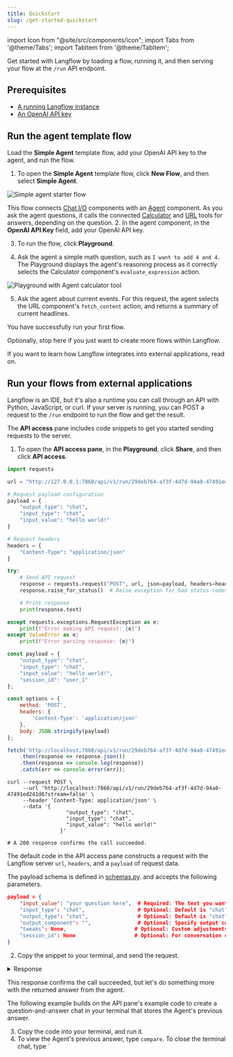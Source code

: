 ```yaml
---
title: Quickstart
slug: /get-started-quickstart
---
```


import Icon from "@site/src/components/icon";
import Tabs from '@theme/Tabs';
import TabItem from '@theme/TabItem';

Get started with Langflow by loading a flow, running it, and then serving your flow at the `/run` API endpoint.

## Prerequisites

- [A running Langflow instance](/get-started-installation)
- [An OpenAI API key](https://platform.openai.com/)

## Run the agent template flow

Load the **Simple Agent** template flow, add your OpenAI API key to the agent, and run the flow.

1. To open the **Simple Agent** template flow, click **New Flow**, and then select **Simple Agent**.

![Simple agent starter flow](/img/starter-flow-simple-agent.png)

This flow connects [Chat I/O](/components-io) components with an [Agent](/components-agents) component.
As you ask the agent questions, it calls the connected [Calculator](/components-helpers#calculator) and [URL](/components-data#url) tools for answers, depending on the question.
2. In the agent component, in the **OpenAI API Key** field, add your OpenAI API key.

3. To run the flow, click <Icon name="Play" aria-hidden="true"/> **Playground**.

4. Ask the agent a simple math question, such as `I want to add 4 and 4.`
The Playground displays the agent's reasoning process as it correctly selects the Calculator component's `evaluate_expression` action.

![Playground with Agent calculator tool](/img/quickstart-simple-agent-playground.png)

5. Ask the agent about current events.
For this request, the agent selects the URL component's `fetch_content` action, and returns a summary of current headlines.

You have successfully run your first flow.

Optionally, stop here if you just want to create more flows within Langflow.

If you want to learn how Langflow integrates into external applications, read on.

## Run your flows from external applications

Langflow is an IDE, but it's also a runtime you can call through an API with Python, JavaScript, or curl.
If your server is running, you can POST a request to the `/run` endpoint to run the flow and get the result.

The **API access** pane includes code snippets to get you started sending requests to the server.

1. To open the **API access pane**, in the **Playground**, click **Share**, and then click **API access**.

<Tabs groupId="Language">
  <TabItem value="Python" label="Python" default>

```python
import requests

url = "http://127.0.0.1:7860/api/v1/run/29deb764-af3f-4d7d-94a0-47491ed241d6"  # The complete API endpoint URL for this flow

# Request payload configuration
payload = {
    "output_type": "chat",
    "input_type": "chat",
    "input_value": "hello world!"
}

# Request headers
headers = {
    "Content-Type": "application/json"
}

try:
    # Send API request
    response = requests.request("POST", url, json=payload, headers=headers)
    response.raise_for_status()  # Raise exception for bad status codes

    # Print response
    print(response.text)

except requests.exceptions.RequestException as e:
    print(f"Error making API request: {e}")
except ValueError as e:
    print(f"Error parsing response: {e}")
```

  </TabItem>
  <TabItem value="JavaScript" label="JavaScript">

```js
const payload = {
    "output_type": "chat",
    "input_type": "chat",
    "input_value": "hello world!",
    "session_id": "user_1"
};

const options = {
    method: 'POST',
    headers: {
        'Content-Type': 'application/json'
    },
    body: JSON.stringify(payload)
};

fetch('http://localhost:7860/api/v1/run/29deb764-af3f-4d7d-94a0-47491ed241d6', options)
    .then(response => response.json())
    .then(response => console.log(response))
    .catch(err => console.error(err));
```

  </TabItem>

  <TabItem value="curl" label="curl">

```text
curl --request POST \
     --url 'http://localhost:7860/api/v1/run/29deb764-af3f-4d7d-94a0-47491ed241d6?stream=false' \
     --header 'Content-Type: application/json' \
     --data '{
		           "output_type": "chat",
		           "input_type": "chat",
		           "input_value": "hello world!"
		         }'

# A 200 response confirms the call succeeded.
```

  </TabItem>

</Tabs>

The default code in the API access pane constructs a request with the Langflow server `url`, `headers`, and a `payload` of request data.

The payload schema is defined in [schemas.py](https://github.com/langflow-ai/langflow/blob/main/src/backend/base/langflow/api/v1/schemas.py#L354). and accepts the following parameters.

```json
payload = {
    "input_value": "your question here",  # Required: The text you want to send
    "input_type": "chat",                 # Optional: Default is "chat"
    "output_type": "chat",                # Optional: Default is "chat"
    "output_component": "",               # Optional: Specify output component if needed
    "tweaks": None,                      # Optional: Custom adjustments
    "session_id": None                   # Optional: For conversation context
}
```

2. Copy the snippet to your terminal, and send the request.

<details closed>
<summary>Response</summary>

```json
{
  "session_id": "29deb764-af3f-4d7d-94a0-47491ed241d6",
  "outputs": [
    {
      "inputs": {
        "input_value": "hello world!"
      },
      "outputs": [
        {
          "results": {
            "message": {
              "text_key": "text",
              "data": {
                "timestamp": "2025-06-16 19:58:23 UTC",
                "sender": "Machine",
                "sender_name": "AI",
                "session_id": "29deb764-af3f-4d7d-94a0-47491ed241d6",
                "text": "Hello world! 🌍 How can I assist you today?",
                "files": [],
                "error": false,
                "edit": false,
                "properties": {
                  "text_color": "",
                  "background_color": "",
                  "edited": false,
                  "source": {
                    "id": "Agent-ZOknz",
                    "display_name": "Agent",
                    "source": "gpt-4o-mini"
                  },
                  "icon": "bot",
                  "allow_markdown": false,
                  "positive_feedback": null,
                  "state": "complete",
                  "targets": []
                },
                "category": "message",
                "content_blocks": [
                  {
                    "title": "Agent Steps",
                    "contents": [
                      {
                        "type": "text",
                        "duration": 2,
                        "header": {
                          "title": "Input",
                          "icon": "MessageSquare"
                        },
                        "text": "**Input**: hello world!"
                      },
                      {
                        "type": "text",
                        "duration": 226,
                        "header": {
                          "title": "Output",
                          "icon": "MessageSquare"
                        },
                        "text": "Hello world! 🌍 How can I assist you today?"
                      }
                    ],
                    "allow_markdown": true,
                    "media_url": null
                  }
                ],
                "id": "f3d85d9a-261c-4325-b004-95a1bf5de7ca",
                "flow_id": "29deb764-af3f-4d7d-94a0-47491ed241d6",
                "duration": null
              },
              "default_value": "",
              "text": "Hello world! 🌍 How can I assist you today?",
              "sender": "Machine",
              "sender_name": "AI",
              "files": [],
              "session_id": "29deb764-af3f-4d7d-94a0-47491ed241d6",
              "timestamp": "2025-06-16T19:58:23+00:00",
              "flow_id": "29deb764-af3f-4d7d-94a0-47491ed241d6",
              "error": false,
              "edit": false,
              "properties": {
                "text_color": "",
                "background_color": "",
                "edited": false,
                "source": {
                  "id": "Agent-ZOknz",
                  "display_name": "Agent",
                  "source": "gpt-4o-mini"
                },
                "icon": "bot",
                "allow_markdown": false,
                "positive_feedback": null,
                "state": "complete",
                "targets": []
              },
              "category": "message",
              "content_blocks": [
                {
                  "title": "Agent Steps",
                  "contents": [
                    {
                      "type": "text",
                      "duration": 2,
                      "header": {
                        "title": "Input",
                        "icon": "MessageSquare"
                      },
                      "text": "**Input**: hello world!"
                    },
                    {
                      "type": "text",
                      "duration": 226,
                      "header": {
                        "title": "Output",
                        "icon": "MessageSquare"
                      },
                      "text": "Hello world! 🌍 How can I assist you today?"
                    }
                  ],
                  "allow_markdown": true,
                  "media_url": null
                }
              ],
              "duration": null
            }
          },
          "artifacts": {
            "message": "Hello world! 🌍 How can I assist you today?",
            "sender": "Machine",
            "sender_name": "AI",
            "files": [],
            "type": "object"
          },
          "outputs": {
            "message": {
              "message": "Hello world! 🌍 How can I assist you today?",
              "type": "text"
            }
          },
          "logs": {
            "message": []
          },
          "messages": [
            {
              "message": "Hello world! 🌍 How can I assist you today?",
              "sender": "Machine",
              "sender_name": "AI",
              "session_id": "29deb764-af3f-4d7d-94a0-47491ed241d6",
              "stream_url": null,
              "component_id": "ChatOutput-aF5lw",
              "files": [],
              "type": "text"
            }
          ],
          "timedelta": null,
          "duration": null,
          "component_display_name": "Chat Output",
          "component_id": "ChatOutput-aF5lw",
          "used_frozen_result": false
        }
      ]
    }
  ]
}
```

</details>

This response confirms the call succeeded, but let's do something more with the returned answer from the agent.

The following example builds on the API pane's example code to create a question-and-answer chat in your terminal that stores the Agent's previous answer.

3. Copy the code into your terminal, and run it.
4. To view the Agent's previous answer, type `compare`. To close the terminal chat, type `